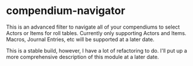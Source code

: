# compendium-navigator

This is an advanced filter to navigate all of your compendiums to select Actors or Items for roll tables. Currently only supporting Actors and Items. Macros, Journal Entries, etc will be supported at a later date.

This is a stable build, however, I have a lot of refactoring to do.  I'll put up a more comprehensive description of this module at a later date.
